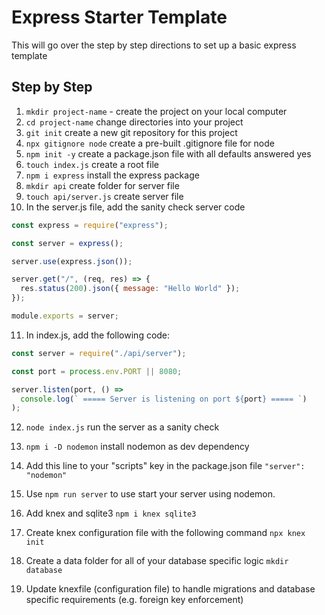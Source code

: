 # Express Starter Template

This will go over the step by step directions to set up a basic express template

## Step by Step

1. `mkdir project-name` - create the project on your local computer
2. `cd project-name` change directories into your project
3. `git init` create a new git repository for this project
4. `npx gitignore node` create a pre-built .gitignore file for node
5. `npm init -y` create a package.json file with all defaults answered yes
6. `touch index.js` create a root file
7. `npm i express` install the express package
8. `mkdir api` create folder for server file
9. `touch api/server.js` create server file
10. In the server.js file, add the sanity check server code

```js
const express = require("express");

const server = express();

server.use(express.json());

server.get("/", (req, res) => {
  res.status(200).json({ message: "Hello World" });
});

module.exports = server;
```

11. In index.js, add the following code:

```js
const server = require("./api/server");

const port = process.env.PORT || 8080;

server.listen(port, () =>
  console.log(` ===== Server is listening on port ${port} ===== `)
);
```

12. `node index.js` run the server as a sanity check

13. `npm i -D nodemon` install nodemon as dev dependency
14. Add this line to your "scripts" key in the package.json file `"server": "nodemon"`
15. Use `npm run server` to use start your server using nodemon.
16. Add knex and sqlite3 `npm i knex sqlite3`
17. Create knex configuration file with the following command `npx knex init`
18. Create a data folder for all of your database specific logic `mkdir database`
19. Update knexfile (configuration file) to handle migrations and database specific requirements (e.g. foreign key enforcement)
